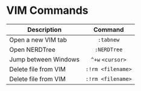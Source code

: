 # VIM Commands

| Description   |      Command      |
|----------|:-------------:|
| Open a new VIM tab |  `:tabnew` |
| Open NERDTree |    `:NERDTree`   |
| Jump between Windows | `^+w` `<cursor>` |
| Delete file from VIM | `:!rm <filename>` |
| Delete file from VIM | `:!rm <filename>` |
